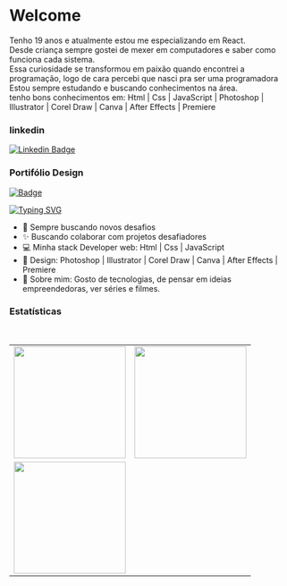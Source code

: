 <h1>Welcome</h1>

Tenho 19 anos e atualmente estou me especializando em React. <br> 
Desde criança sempre gostei de mexer em computadores e saber como funciona cada sistema. <br>
Essa curiosidade se transformou em paixão quando encontrei a programação, logo de cara percebi que nasci pra ser uma programadora <br>
Estou sempre estudando e buscando conhecimentos na área. <br>
tenho bons conhecimentos em: Html | Css | JavaScript | Photoshop | Illustrator | Corel Draw | Canva | After Effects | Premiere

<h3>linkedin</h3>

[![Linkedin Badge](https://img.shields.io/badge/-Beatriz-black?style=flat-square&logo=Linkedin&logoColor=white&link=https://www.linkedin.com/in/beatriz-fernandes-7985a6202/)](https://www.linkedin.com/in/Beatriz-fernandes-7985a6202/)

<h3>Portifólio Design</h3>

[![ Badge](https://img.shields.io/badge/-Portifólio-black?style=flat&logoColor=white&link=https://www.linkedin.com/in/beatriz-fernandes-7985a6202/)](https://beadevbr.github.io/Portifolio/)

[![Typing SVG](https://readme-typing-svg.herokuapp.com?color=%FF6F9C&lines=Beatriz+Fernandes)](https://github.com/BeatrizFernandess)

- 🚀   Sempre buscando novos desafios<br/>
- ✨   Buscando colaborar com projetos desafiadores<br/>
- 💻   Minha stack Developer web: Html | Css | JavaScript<br/>
- 🎨   Design: Photoshop | Illustrator | Corel Draw | Canva | After Effects | Premiere<br/>
- 💬   Sobre mim: Gosto de tecnologias, de pensar em ideias empreendedoras, ver séries e filmes.

<!-- ![Snake animation](https://github.com/Juanfernandess/GuillaumeFalourd/blob/output/github-contribution-grid-snake.svg) -->

<h3>Estatísticas</h3>
<br>

<table cellpadding="0">
  <tr style="padding: 0">
    <!-- GitHub Stats Card -->  
    <td valign="top"><img height="200" src="https://github-readme-stats.vercel.app/api?username=beadevbr&show_icons=true&include_all_commits=true&count_private=true&theme=apprentice&hide_border=true&bg_color=0D1117"/></td>
    <!-- Github Top Languages -->
      <td valign="top"><img height="200" src="https://github-readme-stats.vercel.app/api/top-langs?username=beadevbr&show_icons=true&include_all_commits=true&count_private=true&theme=apprentice&hide_border=true&bg_color=0D1117&layout=compact"/></td>
      <tr style="padding: 0">
    <!-- GitHub Stats Card -->  
    <td valign="top"><img height="200" src="https://github-readme-streak-stats.herokuapp.com/?user=beadevbr&theme=black-ice&hide_border=true&stroke=0000&background=0D1117&ring=e05397&fire=e05397&currStreakLabel=e05397"/></td>
    <!-- Github Top Languages -->
<!--       <td valign="top"><img height="200" src="https://activity-graph.herokuapp.com/graph?username=BeatrizFernandess&custom_title=My%20Activity%20Graph!&hide_border=true&bg_color=0D1117&line=fff&point=fff&theme=github"/></td> -->
  </tr>
  </tr>
</table>


















